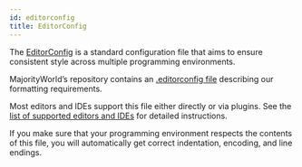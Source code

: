 ```yaml
---
id: editorconfig
title: EditorConfig
---
```


The [EditorConfig](http://editorconfig.org/) is a standard configuration file that aims to ensure consistent style across multiple programming environments.

MajorityWorld’s repository contains an [.editorconfig file](https://github.com/dynamicguy/majorityworld/blob/master/.editorconfig) describing our formatting requirements.

Most editors and IDEs support this file either directly or via plugins. See the [list of supported editors and IDEs](http://editorconfig.org/#download) for detailed instructions.

If you make sure that your programming environment respects the contents of this file, you will automatically get correct indentation, encoding, and line endings.
